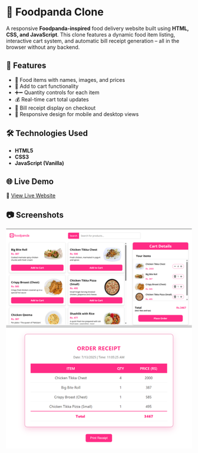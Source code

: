 # 🍔 Foodpanda Clone

A responsive **Foodpanda-inspired** food delivery website built using **HTML, CSS, and JavaScript**. This clone features a dynamic food item listing, interactive cart system, and automatic bill receipt generation – all in the browser without any backend.

## 🚀 Features

- 🧾 Food items with names, images, and prices
- 🛒 Add to cart functionality
- ➕➖ Quantity controls for each item
- 💰 Real-time cart total updates
- 🧾 Bill receipt display on checkout
- 📱 Responsive design for mobile and desktop views

## 🛠️ Technologies Used

- **HTML5**
- **CSS3**
- **JavaScript (Vanilla)**

## 🌐 Live Demo

🔗 [View Live Website](https://Mehtab2002.github.io/foodpanda-clone)  

## 📷 Screenshots

![Food List](https://github.com/Mehtab2002/foodpanda-clone/blob/bb4cced5e8fe6597e4161e995c25908980aceca6/Screenshots/dashboard.png)
![Bill Receipt](https://github.com/Mehtab2002/foodpanda-clone/blob/bb4cced5e8fe6597e4161e995c25908980aceca6/Screenshots/bill.png)


